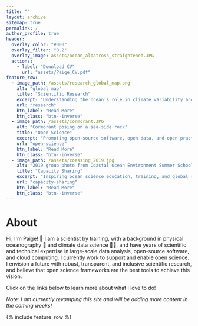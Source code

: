 ```yaml
---
title: ""
layout: archive
sitemap: true
permalink: /
author_profile: true
header:
  overlay_color: "#000"
  overlay_filter: "0.2"
  overlay_image: assets/ocean_albatross_straightened.JPG
  actions:
    - label: "Download CV"
      url: "assets/Paige_CV.pdf"
feature_row:
  - image_path: /assets/research_global_map.png
    alt: "global map"
    title: "Scientific Research"
    excerpt: "Understanding the ocean’s role in climate variability and air-sea interaction"
    url: "research"
    btn_label: "Read More"
    btn_class: "btn--inverse"
  - image_path: /assets/cormorant.JPG
    alt: "Cormorant posing on a sea-side rock"
    title: "Open Science"
    excerpt: "Promoting open-source software, open data, and open practices in the science community"
    url: "open-science"
    btn_label: "Read More"
    btn_class: "btn--inverse"
  - image_path: /assets/coessing_2019.jpg
    alt: "2019 group photo from Coastal Ocean Environment Summer School in Nigeria and Ghana"
    title: "Capacity Sharing"
    excerpt: "Inspiring ocean science education, training, and global research collaborations"
    url: "capacity-sharing"
    btn_label: "Read More"
    btn_class: "btn--inverse"
---
```


# About

Hi, I'm Paige! 👋  I am a scientist by training, with a background in physical oceanography 🌊 and climate data science 👩‍💻, and have years of scientific and technical expertise in large-scale data analysis, open-source software, and cloud computing. I currently work to support and enable open science. I envision a future with robust, transparent, and inclusive scientific research, and believe that open science frameworks are the best tools to achieve this vision.

Click on the links below to learn more about what I love to do!

_Note: I am currently revamping this site and will be adding more content in the coming weeks!_

{% include feature_row %}
